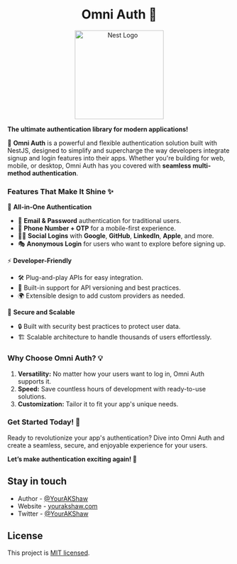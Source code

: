 <div align="center"><h1>Omni Auth 🚀</h1></div>

<p align="center">
  <a href="http://nestjs.com/" target="blank"><img src="https://nestjs.com/img/logo-small.svg" width="200" alt="Nest Logo" /></a>
</p>
 
**The ultimate authentication library for modern applications!**  

🌟 **Omni Auth** is a powerful and flexible authentication solution built with NestJS, designed to simplify and supercharge the way developers integrate signup and login features into their apps. Whether you're building for web, mobile, or desktop, Omni Auth has you covered with **seamless multi-method authentication**.  

### Features That Make It Shine ✨  
🔐 **All-in-One Authentication**  
- 📧 **Email & Password** authentication for traditional users.  
- 📱 **Phone Number + OTP** for a mobile-first experience.  
- 🧑‍💻 **Social Logins** with **Google**, **GitHub**, **LinkedIn**, **Apple**, and more.  
- 🎭 **Anonymous Login** for users who want to explore before signing up.  

⚡ **Developer-Friendly**  
- 🛠️ Plug-and-play APIs for easy integration.  
- 📜 Built-in support for API versioning and best practices.  
- 🌍 Extensible design to add custom providers as needed.  

💎 **Secure and Scalable**  
- 🔒 Built with security best practices to protect user data.  
- 🏗️ Scalable architecture to handle thousands of users effortlessly.  

### Why Choose Omni Auth? 💡  
1. **Versatility:** No matter how your users want to log in, Omni Auth supports it.  
2. **Speed:** Save countless hours of development with ready-to-use solutions.  
3. **Customization:** Tailor it to fit your app's unique needs.  

### Get Started Today! 🎉  
Ready to revolutionize your app's authentication? Dive into Omni Auth and create a seamless, secure, and enjoyable experience for your users.  

**Let’s make authentication exciting again! 🚀**  

## Stay in touch

- Author - [@YourAKShaw](https://www.github.com/YourAKShaw)
- Website - [yourakshaw.com](https://www.yourakshaw.com)
- Twitter - [@YourAKShaw](https://x.com/YourAKShaw)

## License

This project is [MIT licensed](LICENSE).
